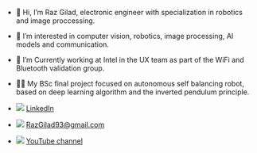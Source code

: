 - 👋 Hi, I’m Raz Gilad, electronic engineer with specialization in robotics and image proccessing.
- 👀 I’m interested in computer vision, robotics, image processing, AI models and communication.
- 🌱 I’m Currently working at Intel in the UX team as part of the WiFi and Bluetooth validation group.

- 👨‍🎓 My BSc final project focused on autonomous self balancing robot, based on deep learning algorithm and the inverted pendulum principle.

- <img src="https://img.icons8.com/material-rounded/24/000000/linkedin--v1.png"/> [LinkedIn](www.linkedin.com/in/raz-gilad-0b2a07180)
- <img src="https://img.icons8.com/material-outlined/24/000000/gmail-new.png"/>  RazGilad93@gmail.com
- <img src="https://user-images.githubusercontent.com/50642442/134989093-bfe403ee-4159-4465-a278-768cd7440dc7.png"/> [YouTube channel](https://www.youtube.com/channel/UCWQ9l3rXxRbSEPyqlkL2UTw)
<!---
Razg93/Razg93 is a ✨ special ✨ repository because its `README.md` (this file) appears on your GitHub profile.
You can click the Preview link to take a look at your changes.
--->



